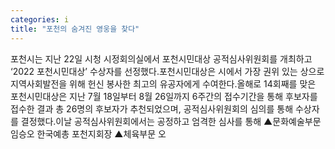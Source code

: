 ```yaml
---
categories: i
title: "포천의 숨겨진 영웅을 찾다"
---
```

포천시는 지난 22일 시청 시정회의실에서 포천시민대상 공적심사위원회를 개최하고 ‘2022 포천시민대상’ 수상자를 선정했다.포천시민대상은 시에서 가장 권위 있는 상으로 지역사회발전을 위해 헌신 봉사한 최고의 유공자에게 수여한다.올해로 14회째를 맞은 포천시민대상은 지난 7월 18일부터 8월 26일까지 6주간의 접수기간을 통해 후보자를 접수한 결과 총 26명의 후보자가 추천되었으며, 공적심사위원회의 심의를 통해 수상자를 결정했다.이날 공적심사위원회에서는 공정하고 엄격한 심사를 통해 ▲문화예술부문 임승오 한국예총 포천지회장 ▲체육부문 오